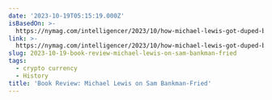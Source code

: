 ```yaml
---
date: '2023-10-19T05:15:19.000Z'
isBasedOn: >-
  https://nymag.com/intelligencer/2023/10/how-michael-lewis-got-duped-by-sam-bankman-fried.html
link: >-
  https://nymag.com/intelligencer/2023/10/how-michael-lewis-got-duped-by-sam-bankman-fried.html
slug: 2023-10-19-book-review-michael-lewis-on-sam-bankman-fried
tags:
  - crypto currency
  - History
title: 'Book Review: Michael Lewis on Sam Bankman-Fried'
---
```


